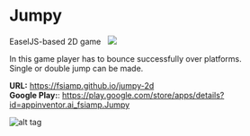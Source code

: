 # Jumpy
EaselJS-based 2D game &nbsp;&nbsp;[<img src="https://www.paypalobjects.com/en_US/i/btn/btn_donate_LG.gif">](https://www.paypal.com/cgi-bin/webscr?cmd=_s-xclick&hosted_button_id=9R84YSHEMQSLC&source=url)

In this game player has to bounce successfully over platforms.<br>
Single or double jump can be made.

<b>URL:</b> https://fsiamp.github.io/jumpy-2d<br>
<b>Google Play:</b>: https://play.google.com/store/apps/details?id=appinventor.ai_fsiamp.Jumpy<br>

![alt tag](https://raw.githubusercontent.com/fsiamp/jumpy-2d/master/assets/screen.png)

